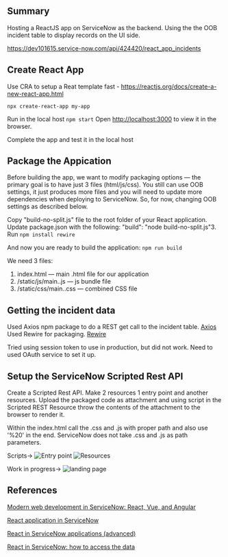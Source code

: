 ## Summary

Hosting a ReactJS app on ServiceNow as the backend. Using the the OOB incident table to display records on the UI side.

https://dev101615.service-now.com/api/424420/react_app_incidents

## Create React App
Use CRA to setup a Reat template fast - https://reactjs.org/docs/create-a-new-react-app.html

`npx create-react-app my-app`

Run in the local host `npm start` Open [http://localhost:3000](http://localhost:3000) to view it in the browser.

Complete the app and test it in the local host

## Package the Appication
Before building the app, we want to modify packaging options — the primary goal is to have just 3 files (html/js/css). You still can use OOB settings, it just produces more files and you will need to update more dependencies when deploying to ServiceNow. So, for now, changing OOB settings as described below.

Copy "build-no-split.js" file to the root folder of your React application.
Update package.json with the following: "build": "node build-no-split.js"3. 
Run `npm install rewire`

And now you are ready to build the application:
`npm run build`

We need 3 files:

1. index.html — main .html file for our application
2. /static/js/main.<hash>.js — js bundle file
3. /static/css/main.<hash>.css — combined CSS file

## Getting the incident data

Used Axios npm package to do a REST get call to the incident table. [Axios](https://www.npmjs.com/package/axios)
Used Rewire for packaging. [Rewire](https://www.npmjs.com/package/rewire)

Tried using session token to use in production, but did not work. Need to used OAuth service to set it up. 

## Setup the ServiceNow Scripted Rest API

Create a Scripted Rest API. Make 2 resources 1 entry point and another resources. Upload the packaged code as attachment and using script in the Scripted REST Resource throw the contents of the attachment to the browser to render it.

Within the index.html call the .css and .js with proper path and also use '%20' in the end. ServiceNow does not take .css and .js as path parameters.

Scripts->
![Entry point](https://github.com/SUBHO001/react_snow_app_1/blob/master/Snaps/Entry%20point%20code.JPG)
![Resources](https://github.com/SUBHO001/react_snow_app_1/blob/master/Snaps/Resource%20code.JPG)

Work in progress->
![landing page](https://github.com/SUBHO001/react_snow_app_1/blob/master/Snaps/landing%20page.JPG)


## References
[Modern web development in ServiceNow: React, Vue, and Angular](https://www.youtube.com/watch?v=YA9kOuobdzA)

[React application in ServiceNow](https://pishchulin.medium.com/react-application-in-servicenow-8bdbb1e69c0c)

[React in ServiceNow applications (advanced)](https://pishchulin.medium.com/react-in-servicenow-applications-advanced-3e1966fbb817)

[React in ServiceNow: how to access the data](https://pishchulin.medium.com/react-in-servicenow-how-to-access-the-data-a8cc4fae3912)



